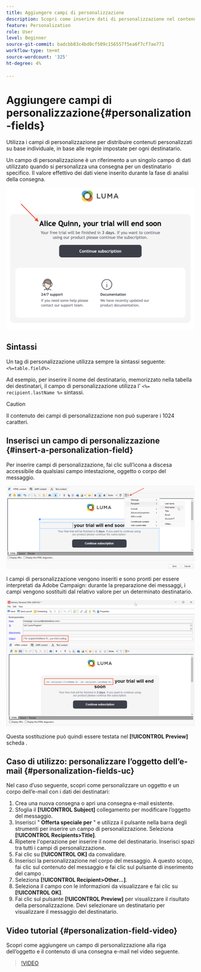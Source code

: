 ```yaml
---
title: Aggiungere campi di personalizzazione
description: Scopri come inserire dati di personalizzazione nel contenuto del messaggio
feature: Personalization
role: User
level: Beginner
source-git-commit: badcbb83c4bd0cf509c156557f5ea6f7cf7ae771
workflow-type: tm+mt
source-wordcount: '325'
ht-degree: 4%

---
```



# Aggiungere campi di personalizzazione{#personalization-fields}

Utilizza i campi di personalizzazione per distribuire contenuti personalizzati su base individuale, in base alle regole impostate per ogni destinatario.

Un campo di personalizzazione è un riferimento a un singolo campo di dati utilizzato quando si personalizza una consegna per un destinatario specifico. Il valore effettivo dei dati viene inserito durante la fase di analisi della consegna.

![esempio di personalizzazione dei messaggi](assets/perso-name-sample.png)

## Sintassi

Un tag di personalizzazione utilizza sempre la sintassi seguente: `<%=table.field%>`.

Ad esempio, per inserire il nome del destinatario, memorizzato nella tabella dei destinatari, il campo di personalizzazione utilizza l’ `<%= recipient.lastName %>` sintassi.

>[!CAUTION]
>
>Il contenuto dei campi di personalizzazione non può superare i 1024 caratteri.

## Inserisci un campo di personalizzazione {#insert-a-personalization-field}

Per inserire campi di personalizzazione, fai clic sull’icona a discesa accessibile da qualsiasi campo intestazione, oggetto o corpo del messaggio.

![inserire un campo di personalizzazione](assets/perso-field-insert.png)

I campi di personalizzazione vengono inseriti e sono pronti per essere interpretati da Adobe Campaign: durante la preparazione dei messaggi, i campi vengono sostituiti dal relativo valore per un determinato destinatario.

![campi di personalizzazione in un messaggio e-mail](assets/perso-fields-in-msg.png)

Questa sostituzione può quindi essere testata nel **[!UICONTROL Preview]** scheda .

<!--Learn more about message preview in [this page]().-->

## Caso di utilizzo: personalizzare l’oggetto dell’e-mail {#personalization-fields-uc}

Nel caso d’uso seguente, scopri come personalizzare un oggetto e un corpo dell’e-mail con i dati dei destinatari:

1. Crea una nuova consegna o apri una consegna e-mail esistente.
1. Sfoglia il **[!UICONTROL Subject]** collegamento per modificare l’oggetto del messaggio.
1. Inserisci &quot; **Offerta speciale per** &quot; e utilizza il pulsante nella barra degli strumenti per inserire un campo di personalizzazione. Seleziona **[!UICONTROL Recipients>Title]**.
1. Ripetere l&#39;operazione per inserire il nome del destinatario. Inserisci spazi tra tutti i campi di personalizzazione.
1. Fai clic su **[!UICONTROL OK]** da convalidare.
1. Inserisci la personalizzazione nel corpo del messaggio. A questo scopo, fai clic sul contenuto del messaggio e fai clic sul pulsante di inserimento del campo .
1. Seleziona **[!UICONTROL Recipient>Other...]**.
1. Seleziona il campo con le informazioni da visualizzare e fai clic su **[!UICONTROL OK]**.
1. Fai clic sul pulsante **[!UICONTROL Preview]** per visualizzare il risultato della personalizzazione. Devi selezionare un destinatario per visualizzare il messaggio del destinatario.



## Video tutorial {#personalization-field-video}

Scopri come aggiungere un campo di personalizzazione alla riga dell’oggetto e il contenuto di una consegna e-mail nel video seguente.

>[!VIDEO](https://video.tv.adobe.com/v/24925?quality=12)

